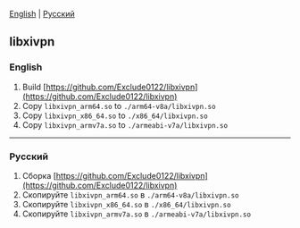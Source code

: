 [English](#english) | [Русский](#русский)

## libxivpn

### English

1. Build [https://github.com/Exclude0122/libxivpn](https://github.com/Exclude0122/libxivpn)
2. Copy `libxivpn_arm64.so` to `./arm64-v8a/libxivpn.so`
3. Copy `libxivpn_x86_64.so` to `./x86_64/libxivpn.so`
4. Copy `libxivpn_armv7a.so` to `./armeabi-v7a/libxivpn.so`
---

### Русский

1. Сборка [https://github.com/Exclude0122/libxivpn](https://github.com/Exclude0122/libxivpn)  
2. Скопируйте `libxivpn_arm64.so` в `./arm64-v8a/libxivpn.so`  
3. Скопируйте `libxivpn_x86_64.so` в `./x86_64/libxivpn.so`  
4. Скопируйте `libxivpn_armv7a.so` в `./armeabi-v7a/libxivpn.so`  
